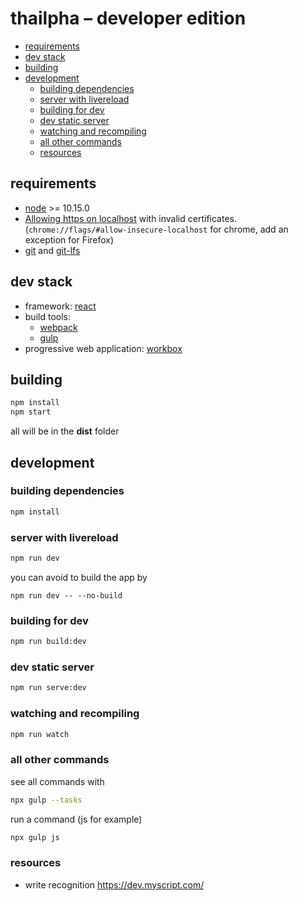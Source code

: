 # thailpha – developer edition

<!-- START doctoc generated TOC please keep comment here to allow auto update -->
<!-- DON'T EDIT THIS SECTION, INSTEAD RE-RUN doctoc TO UPDATE -->

- [requirements](#requirements)
- [dev stack](#dev-stack)
- [building](#building)
- [development](#development)
  - [building dependencies](#building-dependencies)
  - [server with livereload](#server-with-livereload)
  - [building for dev](#building-for-dev)
  - [dev static server](#dev-static-server)
  - [watching and recompiling](#watching-and-recompiling)
  - [all other commands](#all-other-commands)
  - [resources](#resources)

<!-- END doctoc generated TOC please keep comment here to allow auto update -->

## requirements

- [node](http://nodejs.org/download/) >= 10.15.0
- [Allowing https on localhost](https://improveandrepeat.com/2016/09/allowing-self-signed-certificates-on-localhost-with-chrome-and-firefox/) with invalid certificates. (`chrome://flags/#allow-insecure-localhost` for chrome, add an exception for Firefox)
- [git](https://git-scm.com/) and [git-lfs](https://git-lfs.github.com/)

## dev stack

- framework: [react](https://reactjs.org/)
- build tools:
  - [webpack](https://webpack.js.org/)
  - [gulp](https://gulpjs.com/)
- progressive web application: [workbox](https://developers.google.com/web/tools/workbox/)

## building

```sh
npm install
npm start
```

all will be in the **dist** folder

## development

### building dependencies

```sh
npm install
```

### server with livereload

```sh
npm run dev
```

you can avoid to build the app by

```
npm run dev -- --no-build
```

### building for dev

```sh
npm run build:dev
```

### dev static server

```sh
npm run serve:dev
```

### watching and recompiling

```sh
npm run watch
```

### all other commands

see all commands with

```sh
npx gulp --tasks
```

run a command (js for example)

```sh
npx gulp js
```

### resources

- write recognition https://dev.myscript.com/
